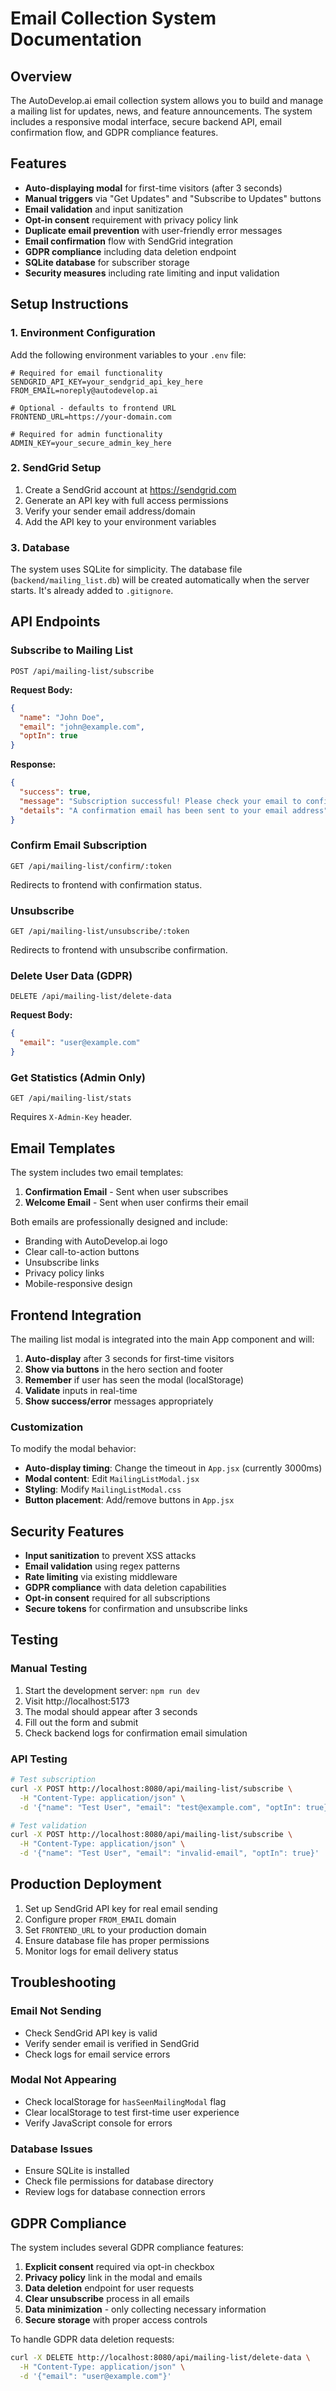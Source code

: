 # Email Collection System Documentation

## Overview

The AutoDevelop.ai email collection system allows you to build and manage a mailing list for updates, news, and feature announcements. The system includes a responsive modal interface, secure backend API, email confirmation flow, and GDPR compliance features.

## Features

- **Auto-displaying modal** for first-time visitors (after 3 seconds)
- **Manual triggers** via "Get Updates" and "Subscribe to Updates" buttons
- **Email validation** and input sanitization
- **Opt-in consent** requirement with privacy policy link
- **Duplicate email prevention** with user-friendly error messages
- **Email confirmation** flow with SendGrid integration
- **GDPR compliance** including data deletion endpoint
- **SQLite database** for subscriber storage
- **Security measures** including rate limiting and input validation

## Setup Instructions

### 1. Environment Configuration

Add the following environment variables to your `.env` file:

```env
# Required for email functionality
SENDGRID_API_KEY=your_sendgrid_api_key_here
FROM_EMAIL=noreply@autodevelop.ai

# Optional - defaults to frontend URL
FRONTEND_URL=https://your-domain.com

# Required for admin functionality  
ADMIN_KEY=your_secure_admin_key_here
```

### 2. SendGrid Setup

1. Create a SendGrid account at https://sendgrid.com
2. Generate an API key with full access permissions
3. Verify your sender email address/domain
4. Add the API key to your environment variables

### 3. Database

The system uses SQLite for simplicity. The database file (`backend/mailing_list.db`) will be created automatically when the server starts. It's already added to `.gitignore`.

## API Endpoints

### Subscribe to Mailing List
```
POST /api/mailing-list/subscribe
```

**Request Body:**
```json
{
  "name": "John Doe",
  "email": "john@example.com", 
  "optIn": true
}
```

**Response:**
```json
{
  "success": true,
  "message": "Subscription successful! Please check your email to confirm.",
  "details": "A confirmation email has been sent to your email address"
}
```

### Confirm Email Subscription
```
GET /api/mailing-list/confirm/:token
```
Redirects to frontend with confirmation status.

### Unsubscribe
```
GET /api/mailing-list/unsubscribe/:token
```
Redirects to frontend with unsubscribe confirmation.

### Delete User Data (GDPR)
```
DELETE /api/mailing-list/delete-data
```

**Request Body:**
```json
{
  "email": "user@example.com"
}
```

### Get Statistics (Admin Only)
```
GET /api/mailing-list/stats
```
Requires `X-Admin-Key` header.

## Email Templates

The system includes two email templates:

1. **Confirmation Email** - Sent when user subscribes
2. **Welcome Email** - Sent when user confirms their email

Both emails are professionally designed and include:
- Branding with AutoDevelop.ai logo
- Clear call-to-action buttons
- Unsubscribe links
- Privacy policy links
- Mobile-responsive design

## Frontend Integration

The mailing list modal is integrated into the main App component and will:

1. **Auto-display** after 3 seconds for first-time visitors
2. **Show via buttons** in the hero section and footer
3. **Remember** if user has seen the modal (localStorage)
4. **Validate** inputs in real-time
5. **Show success/error** messages appropriately

### Customization

To modify the modal behavior:

- **Auto-display timing**: Change the timeout in `App.jsx` (currently 3000ms)
- **Modal content**: Edit `MailingListModal.jsx`
- **Styling**: Modify `MailingListModal.css`
- **Button placement**: Add/remove buttons in `App.jsx`

## Security Features

- **Input sanitization** to prevent XSS attacks
- **Email validation** using regex patterns
- **Rate limiting** via existing middleware
- **GDPR compliance** with data deletion capabilities
- **Opt-in consent** required for all subscriptions
- **Secure tokens** for confirmation and unsubscribe links

## Testing

### Manual Testing

1. Start the development server: `npm run dev`
2. Visit http://localhost:5173
3. The modal should appear after 3 seconds
4. Fill out the form and submit
5. Check backend logs for confirmation email simulation

### API Testing

```bash
# Test subscription
curl -X POST http://localhost:8080/api/mailing-list/subscribe \
  -H "Content-Type: application/json" \
  -d '{"name": "Test User", "email": "test@example.com", "optIn": true}'

# Test validation
curl -X POST http://localhost:8080/api/mailing-list/subscribe \
  -H "Content-Type: application/json" \
  -d '{"name": "Test User", "email": "invalid-email", "optIn": true}'
```

## Production Deployment

1. Set up SendGrid API key for real email sending
2. Configure proper `FROM_EMAIL` domain
3. Set `FRONTEND_URL` to your production domain
4. Ensure database file has proper permissions
5. Monitor logs for email delivery status

## Troubleshooting

### Email Not Sending
- Check SendGrid API key is valid
- Verify sender email is verified in SendGrid
- Check logs for email service errors

### Modal Not Appearing
- Check localStorage for `hasSeenMailingModal` flag
- Clear localStorage to test first-time user experience
- Verify JavaScript console for errors

### Database Issues
- Ensure SQLite is installed
- Check file permissions for database directory
- Review logs for database connection errors

## GDPR Compliance

The system includes several GDPR compliance features:

1. **Explicit consent** required via opt-in checkbox
2. **Privacy policy** link in the modal and emails
3. **Data deletion** endpoint for user requests
4. **Clear unsubscribe** process in all emails
5. **Data minimization** - only collecting necessary information
6. **Secure storage** with proper access controls

To handle GDPR data deletion requests:

```bash
curl -X DELETE http://localhost:8080/api/mailing-list/delete-data \
  -H "Content-Type: application/json" \
  -d '{"email": "user@example.com"}'
```